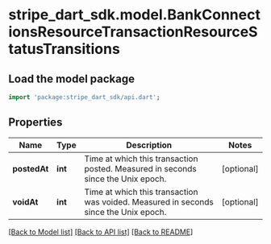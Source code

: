 # stripe_dart_sdk.model.BankConnectionsResourceTransactionResourceStatusTransitions

## Load the model package
```dart
import 'package:stripe_dart_sdk/api.dart';
```

## Properties
Name | Type | Description | Notes
------------ | ------------- | ------------- | -------------
**postedAt** | **int** | Time at which this transaction posted. Measured in seconds since the Unix epoch. | [optional] 
**voidAt** | **int** | Time at which this transaction was voided. Measured in seconds since the Unix epoch. | [optional] 

[[Back to Model list]](../README.md#documentation-for-models) [[Back to API list]](../README.md#documentation-for-api-endpoints) [[Back to README]](../README.md)


